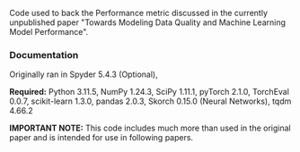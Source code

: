 Code used to back the Performance metric discussed in the currently unpublished paper "Towards Modeling Data Quality and Machine Learning Model Performance".

### Documentation
Originally ran in Spyder 5.4.3 (Optional), 

**Required:** Python 3.11.5, NumPy 1.24.3, SciPy 1.11.1, pyTorch 2.1.0, TorchEval 0.0.7, scikit-learn 1.3.0, pandas 2.0.3, Skorch 0.15.0 (Neural Networks), tqdm 4.66.2

**IMPORTANT NOTE:** This code includes much more than used in the original paper and is intended for use in following papers.

